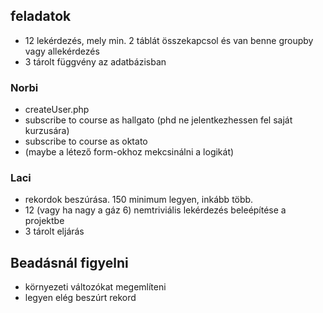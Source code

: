 ## feladatok

- 12 lekérdezés, mely min. 2 táblát összekapcsol és van benne groupby vagy allekérdezés
- 3 tárolt függvény az adatbázisban

### Norbi

- createUser.php
- subscribe to course as hallgato (phd ne jelentkezhessen fel saját kurzusára)
- subscribe to course as oktato
- (maybe a létező form-okhoz mekcsinálni a logikát)

### Laci

- rekordok beszúrása. 150 minimum legyen, inkább több.
- 12 (vagy ha nagy a gáz 6) nemtriviális lekérdezés beleépítése a projektbe
- 3 tárolt eljárás

## Beadásnál figyelni

- környezeti változókat megemlíteni
- legyen elég beszúrt rekord
